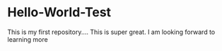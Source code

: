 # Hello-World-Test
This is my first repository.... This is super great.
I am looking forward to learning more

